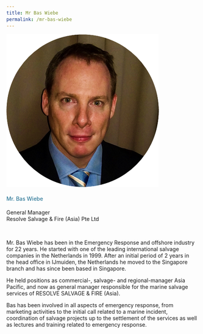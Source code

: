 ```yaml
---
title: Mr Bas Wiebe
permalink: /mr-bas-wiebe
---
```


<div class="row">
            <div class="col is-3">
              <img src="images/speakers/Bas-Wiebe.png">
            </div>
            <div class="col is-9 speaker-details">
              <h4>Mr. Bas Wiebe</h4>
<p>General Manager<br>
Resolve Salvage &amp; Fire (Asia) Pte Ltd</p><br>
<p>
Mr. Bas Wiebe has been in the Emergency Response and offshore industry for 22 years. He started with one of the leading international salvage companies in the Netherlands in 1999. After an initial period of 2 years in the head office in IJmuiden, the Netherlands he moved to the Singapore branch and has since been based in Singapore.</p><p>

He held positions as commercial-, salvage- and regional-manager Asia Pacific, and now as general manager responsible for the marine salvage services of RESOLVE SALVAGE &amp; FIRE (Asia). </p><p>

Bas has been involved in all aspects of emergency response, from marketing activities to the initial call related to a marine incident, coordination of salvage projects up to the settlement of the services as well as lectures and training related to emergency response.</p>
            </div>
          </div> 
					
<style type="text/css"> 
    .is-left{
      text-align: left;
    }
    h4{
      font-weight: 500; 
      color: #337B9A !important;
    }
     .speaker-details p { text-align: justified; }
  </style>